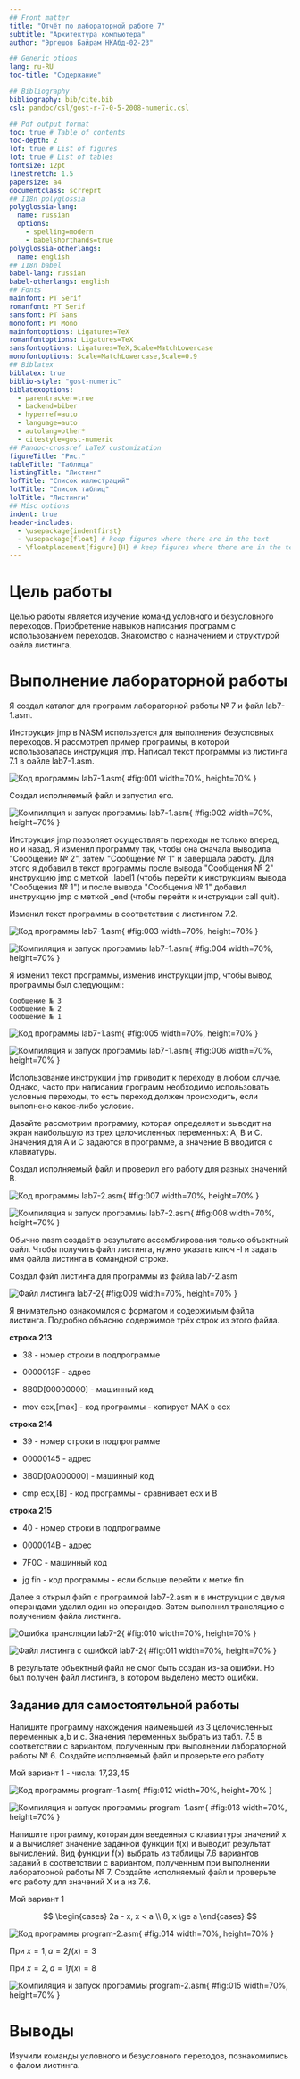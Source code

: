```yaml
---
## Front matter
title: "Отчёт по лабораторной работе 7"
subtitle: "Архитектура компьютера"
author: "Эргешов Байрам НКАбд-02-23"

## Generic otions
lang: ru-RU
toc-title: "Содержание"

## Bibliography
bibliography: bib/cite.bib
csl: pandoc/csl/gost-r-7-0-5-2008-numeric.csl

## Pdf output format
toc: true # Table of contents
toc-depth: 2
lof: true # List of figures
lot: true # List of tables
fontsize: 12pt
linestretch: 1.5
papersize: a4
documentclass: scrreprt
## I18n polyglossia
polyglossia-lang:
  name: russian
  options:
	- spelling=modern
	- babelshorthands=true
polyglossia-otherlangs:
  name: english
## I18n babel
babel-lang: russian
babel-otherlangs: english
## Fonts
mainfont: PT Serif
romanfont: PT Serif
sansfont: PT Sans
monofont: PT Mono
mainfontoptions: Ligatures=TeX
romanfontoptions: Ligatures=TeX
sansfontoptions: Ligatures=TeX,Scale=MatchLowercase
monofontoptions: Scale=MatchLowercase,Scale=0.9
## Biblatex
biblatex: true
biblio-style: "gost-numeric"
biblatexoptions:
  - parentracker=true
  - backend=biber
  - hyperref=auto
  - language=auto
  - autolang=other*
  - citestyle=gost-numeric
## Pandoc-crossref LaTeX customization
figureTitle: "Рис."
tableTitle: "Таблица"
listingTitle: "Листинг"
lofTitle: "Список иллюстраций"
lotTitle: "Список таблиц"
lolTitle: "Листинги"
## Misc options
indent: true
header-includes:
  - \usepackage{indentfirst}
  - \usepackage{float} # keep figures where there are in the text
  - \floatplacement{figure}{H} # keep figures where there are in the text
---
```


# Цель работы

Целью работы является изучение команд условного и безусловного переходов. Приобретение навыков написания программ с использованием переходов. Знакомство с назначением и структурой файла листинга.

# Выполнение лабораторной работы

Я создал каталог для программ лабораторной работы № 7 и файл lab7-1.asm.

Инструкция jmp в NASM используется для выполнения безусловных переходов. 
Я рассмотрел пример программы, в которой использовалась инструкция jmp. 
Написал текст программы из листинга 7.1 в файле lab7-1.asm.

![Код программы lab7-1.asm](image/01.png){ #fig:001 width=70%, height=70% }

Создал исполняемый файл и запустил его.

![Компиляция и запуск программы lab7-1.asm](image/02.png){ #fig:002 width=70%, height=70% }

Инструкция jmp позволяет осуществлять переходы не только вперед, но и назад. 
Я изменил программу так, чтобы она сначала выводила "Сообщение № 2", затем "Сообщение № 1" 
и завершала работу. Для этого я добавил в текст программы после вывода 
"Сообщения № 2" инструкцию jmp с меткой _label1 (чтобы перейти к инструкциям вывода 
"Сообщения № 1") и после вывода "Сообщения № 1" добавил инструкцию jmp с меткой _end 
(чтобы перейти к инструкции call quit).

Изменил текст программы в соответствии с листингом 7.2.

![Код программы lab7-1.asm](image/03.png){ #fig:003 width=70%, height=70% }

![Компиляция и запуск программы lab7-1.asm](image/04.png){ #fig:004 width=70%, height=70% }

Я изменил текст программы, изменив инструкции jmp, чтобы вывод программы был следующим::
```
Сообщение № 3
Сообщение № 2
Сообщение № 1
```

![Код программы lab7-1.asm](image/05.png){ #fig:005 width=70%, height=70% }

![Компиляция и запуск программы lab7-1.asm](image/06.png){ #fig:006 width=70%, height=70% }

Использование инструкции jmp приводит к переходу в любом случае. 
Однако, часто при написании программ необходимо использовать условные переходы, 
то есть переход должен происходить, если выполнено какое-либо условие.

Давайте рассмотрим программу, которая определяет и выводит на экран наибольшую из 
трех целочисленных переменных: A, B и C. Значения для A и C задаются в программе, 
а значение B вводится с клавиатуры.

Создал исполняемый файл и проверил его работу для разных значений B.

![Код программы lab7-2.asm](image/07.png){ #fig:007 width=70%, height=70% }

![Компиляция и запуск программы lab7-2.asm](image/08.png){ #fig:008 width=70%, height=70% }

Обычно nasm создаёт в результате ассемблирования только объектный файл. Чтобы получить файл листинга, 
нужно указать ключ -l и задать имя файла листинга в командной строке.

Создал файл листинга для программы из файла lab7-2.asm

![Файл листинга lab7-2](image/09.png){ #fig:009 width=70%, height=70% }

Я внимательно ознакомился с форматом и содержимым файла листинга. 
Подробно объясню содержимое трёх строк из этого файла.

**строка 213**

- 38 - номер строки в подпрограмме

- 0000013F - адрес

- 8B0D[00000000] - машинный код

- mov ecx,[max] - код программы - копирует MAX в ecx

**строка 214**

- 39 - номер строки в подпрограмме

- 00000145 - адрес

- 3B0D[0A000000] - машинный код

- cmp ecx,[B] - код программы - сравнивает ecx и B

**строка 215**

- 40 - номер строки в подпрограмме

- 0000014B - адрес

- 7F0C - машинный код

- jg fin - код программы - если больше перейти к метке fin

Далее я открыл файл с программой lab7-2.asm и в инструкции с двумя операндами удалил один из операндов. 
Затем выполнил трансляцию с получением файла листинга.

![Ошибка трансляции lab7-2](image/10.png){ #fig:010 width=70%, height=70% }

![Файл листинга с ошибкой lab7-2](image/11.png){ #fig:011 width=70%, height=70% }

В результате объектный файл не смог быть создан из-за ошибки. 
Но был получен файл листинга, в котором выделено место ошибки.

## Задание для самостоятельной работы

Напишите программу нахождения наименьшей из 3 целочисленных переменных a,b и c. 
Значения переменных выбрать из табл. 7.5 в соответствии с вариантом, полученным при выполнении лабораторной работы № 6.
Создайте исполняемый файл и проверьте его работу

Мой вариант 1 - числа: 17,23,45

![Код программы program-1.asm](image/12.png){ #fig:012 width=70%, height=70% }

![Компиляция и запуск программы program-1.asm](image/13.png){ #fig:013 width=70%, height=70% }

Напишите программу, которая для введенных с клавиатуры значений x и a вычисляет значение заданной функции f(x) и выводит результат вычислений. 
Вид функции f(x) выбрать из таблицы 7.6 вариантов заданий в соответствии с вариантом, полученным при выполнении лабораторной работы № 7. 
Создайте исполняемый файл и проверьте его работу для значений X и a из 7.6.

Мой вариант 1

$$
 \begin{cases}
	2a - x, x < a
	\\   
	8, x \ge a
 \end{cases}
$$

![Код программы program-2.asm](image/14.png){ #fig:014 width=70%, height=70% }

При $x=1, a=2 f(x)=3$

При $x=2, a=1 f(x)=8$

![Компиляция и запуск программы program-2.asm](image/15.png){ #fig:015 width=70%, height=70% }

# Выводы

Изучили команды условного и безусловного переходов, познакомились с фалом листинга.
